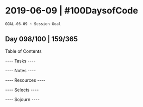 # 2019-06-09 | #100DaysofCode

    GOAL-06-09 ~ Session Goal

## Day 098/100 | 159/365

Table of Contents

---- Tasks ----


---- Notes ----


---- Resources ----


---- Selects ----


---- Sojourn ----

